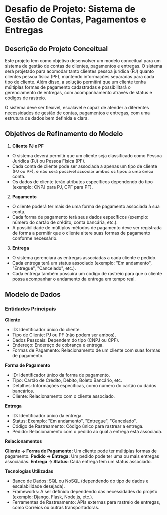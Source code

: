 # Desafio de Projeto: Sistema de Gestão de Contas, Pagamentos e Entregas

## Descrição do Projeto Conceitual

Este projeto tem como objetivo desenvolver um modelo conceitual para um sistema de gestão de contas de clientes, pagamentos e entregas. O sistema será projetado para acomodar tanto clientes pessoa jurídica (PJ) quanto clientes pessoa física (PF), mantendo informações separadas para cada tipo de cliente. Além disso, a solução permitirá que um cliente tenha múltiplas formas de pagamento cadastradas e possibilitará o gerenciamento de entregas, com acompanhamento através de status e códigos de rastreio.

O sistema deve ser flexível, escalável e capaz de atender a diferentes necessidades de gestão de contas, pagamentos e entregas, com uma estrutura de dados bem definida e clara.

## Objetivos de Refinamento do Modelo

1. **Cliente PJ e PF**
- O sistema deverá permitir que um cliente seja classificado como Pessoa Jurídica (PJ) ou Pessoa Física (PF).
- Cada conta de cliente pode ser associada a apenas um tipo de cliente (PJ ou PF), e não será possível associar ambos os tipos a uma única conta.
- Os dados de cliente terão atributos específicos dependendo do tipo (exemplo: CNPJ para PJ, CPF para PF).
2. **Pagamento**
- O cliente poderá ter mais de uma forma de pagamento associada à sua conta.
- Cada forma de pagamento terá seus dados específicos (exemplo: número do cartão de crédito, conta bancária, etc.).
- A possibilidade de múltiplos métodos de pagamento deve ser registrada de forma a permitir que o cliente altere suas formas de pagamento conforme necessário.
3. **Entrega**
- O sistema gerenciará as entregas associadas a cada cliente e pedido.
- Cada entrega terá um status associado (exemplo: "Em andamento", "Entregue", "Cancelado", etc.).
- Cada entrega também possuirá um código de rastreio para que o cliente possa acompanhar o andamento da entrega em tempo real.

## Modelo de Dados

### Entidades Principais

**Cliente**

- ID: Identificador único do cliente.
- Tipo de Cliente: PJ ou PF (não podem ser ambos).
- Dados Pessoais: Dependem do tipo (CNPJ ou CPF).
- Endereço: Endereço de cobrança e entrega.
- Formas de Pagamento: Relacionamento de um cliente com suas formas de pagamento.

**Forma de Pagamento**

- ID: Identificador único da forma de pagamento.
- Tipo: Cartão de Crédito, Débito, Boleto Bancário, etc.
- Detalhes: Informações específicas, como número do cartão ou dados bancários.
- Cliente: Relacionamento com o cliente associado.

**Entrega**

- ID: Identificador único da entrega.
- Status: Exemplo: "Em andamento", "Entregue", "Cancelado".
- Código de Rastreamento: Código único para rastrear a entrega.
- Pedido: Relacionamento com o pedido ao qual a entrega está associada.

**Relacionamentos**

**Cliente -> Forma de Pagamento:** Um cliente pode ter múltiplas formas de pagamento.
**Pedido -> Entrega:** Um pedido pode ter uma ou mais entregas associadas.
**Entrega -> Status:** Cada entrega tem um status associado.

**Tecnologias Utilizadas**

- Banco de Dados: SQL ou NoSQL (dependendo do tipo de dados e escalabilidade desejada).
- Frameworks: A ser definido dependendo das necessidades do projeto (exemplo: Django, Flask, Node.js, etc.).
- Ferramentas de Rastreamento: APIs externas para rastreio de entregas, como Correios ou outras transportadoras.
